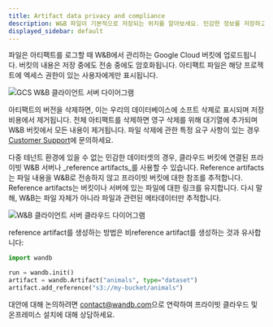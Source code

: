 ```yaml
---
title: Artifact data privacy and compliance
description: W&B 파일이 기본적으로 저장되는 위치를 알아보세요. 민감한 정보를 저장하고 보관하는 방법을 탐색하세요.
displayed_sidebar: default
---
```


파일은 아티팩트를 로그할 때 W&B에서 관리하는 Google Cloud 버킷에 업로드됩니다. 버킷의 내용은 저장 중에도 전송 중에도 암호화됩니다. 아티팩트 파일은 해당 프로젝트에 엑세스 권한이 있는 사용자에게만 표시됩니다.

![GCS W&B 클라이언트 서버 다이어그램](/images/artifacts/data_and_privacy_compliance_1.png)

아티팩트의 버전을 삭제하면, 이는 우리의 데이터베이스에 소프트 삭제로 표시되며 저장 비용에서 제거됩니다. 전체 아티팩트를 삭제하면 영구 삭제를 위해 대기열에 추가되며 W&B 버킷에서 모든 내용이 제거됩니다. 파일 삭제에 관한 특정 요구 사항이 있는 경우 [Customer Support](mailto:support@wandb.com)에 문의하세요.

다중 테넌트 환경에 있을 수 없는 민감한 데이터셋의 경우, 클라우드 버킷에 연결된 프라이빗 W&B 서버나 _reference artifacts_를 사용할 수 있습니다. Reference artifacts는 파일 내용을 W&B로 전송하지 않고 프라이빗 버킷에 대한 참조를 추적합니다. Reference artifacts는 버킷이나 서버에 있는 파일에 대한 링크를 유지합니다. 다시 말해, W&B는 파일 자체가 아니라 파일과 관련된 메타데이터만 추적합니다.

![W&B 클라이언트 서버 클라우드 다이어그램](/images/artifacts/data_and_privacy_compliance_2.png)

reference artifact를 생성하는 방법은 비reference artifact를 생성하는 것과 유사합니다:

```python
import wandb

run = wandb.init()
artifact = wandb.Artifact("animals", type="dataset")
artifact.add_reference("s3://my-bucket/animals")
```

대안에 대해 논의하려면 [contact@wandb.com](mailto:contact@wandb.com)으로 연락하여 프라이빗 클라우드 및 온프레미스 설치에 대해 상담하세요.